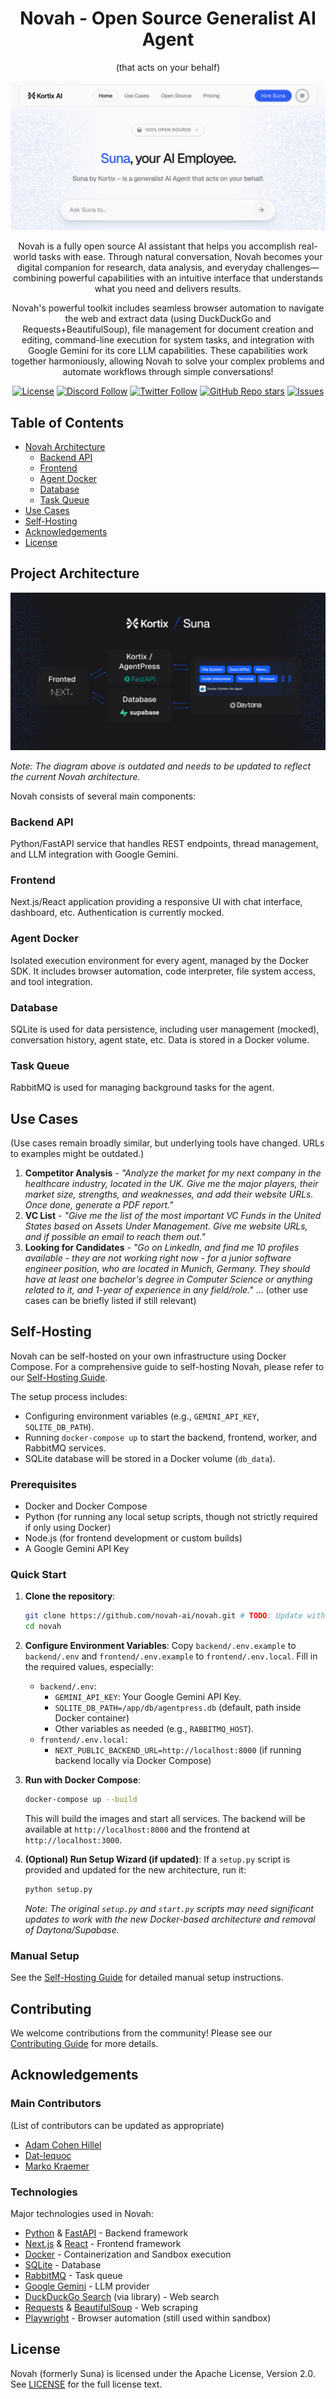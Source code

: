 <div align="center">

# Novah - Open Source Generalist AI Agent

(that acts on your behalf)

![Novah Screenshot](frontend/public/banner.png) <!-- TODO: Update banner.png to a Novah banner -->

Novah is a fully open source AI assistant that helps you accomplish real-world tasks with ease. Through natural conversation, Novah becomes your digital companion for research, data analysis, and everyday challenges—combining powerful capabilities with an intuitive interface that understands what you need and delivers results.

Novah's powerful toolkit includes seamless browser automation to navigate the web and extract data (using DuckDuckGo and Requests+BeautifulSoup), file management for document creation and editing, command-line execution for system tasks, and integration with Google Gemini for its core LLM capabilities. These capabilities work together harmoniously, allowing Novah to solve your complex problems and automate workflows through simple conversations!

[![License](https://img.shields.io/badge/License-Apache--2.0-blue)](./license)
[![Discord Follow](https://dcbadge.limes.pink/api/server/Py6pCBUUPw?style=flat)](https://discord.gg/Py6pCBUUPw) <!-- TODO: Update Discord link if necessary -->
[![Twitter Follow](https://img.shields.io/twitter/follow/novah_ai)](https://x.com/novah_ai) <!-- TODO: Update Twitter handle -->
[![GitHub Repo stars](https://img.shields.io/github/stars/novah-ai/novah)](https://github.com/novah-ai/novah) <!-- TODO: Update GitHub repo link -->
[![Issues](https://img.shields.io/github/issues/novah-ai/novah)](https://github.com/novah-ai/novah/labels/bug) <!-- TODO: Update GitHub repo link -->

</div>

## Table of Contents

- [Novah Architecture](#project-architecture)
  - [Backend API](#backend-api)
  - [Frontend](#frontend)
  - [Agent Docker](#agent-docker)
  - [Database](#database)
  - [Task Queue](#task-queue)
- [Use Cases](#use-cases)
- [Self-Hosting](#self-hosting)
- [Acknowledgements](#acknowledgements)
- [License](#license)

## Project Architecture

<!-- TODO: Update Architecture Diagram (docs/images/diagram.png) to reflect new architecture -->
![Architecture Diagram (Outdated)](docs/images/diagram.png) 

*Note: The diagram above is outdated and needs to be updated to reflect the current Novah architecture.*

Novah consists of several main components:

### Backend API

Python/FastAPI service that handles REST endpoints, thread management, and LLM integration with Google Gemini.

### Frontend

Next.js/React application providing a responsive UI with chat interface, dashboard, etc. Authentication is currently mocked.

### Agent Docker

Isolated execution environment for every agent, managed by the Docker SDK. It includes browser automation, code interpreter, file system access, and tool integration.

### Database

SQLite is used for data persistence, including user management (mocked), conversation history, agent state, etc. Data is stored in a Docker volume.

### Task Queue
RabbitMQ is used for managing background tasks for the agent.

## Use Cases

(Use cases remain broadly similar, but underlying tools have changed. URLs to examples might be outdated.)

1. **Competitor Analysis** - _"Analyze the market for my next company in the healthcare industry, located in the UK. Give me the major players, their market size, strengths, and weaknesses, and add their website URLs. Once done, generate a PDF report."_
2. **VC List** - _"Give me the list of the most important VC Funds in the United States based on Assets Under Management. Give me website URLs, and if possible an email to reach them out."_
3. **Looking for Candidates** - _"Go on LinkedIn, and find me 10 profiles available - they are not working right now - for a junior software engineer position, who are located in Munich, Germany. They should have at least one bachelor's degree in Computer Science or anything related to it, and 1-year of experience in any field/role."_
... (other use cases can be briefly listed if still relevant)

## Self-Hosting

Novah can be self-hosted on your own infrastructure using Docker Compose. For a comprehensive guide to self-hosting Novah, please refer to our [Self-Hosting Guide](./docs/SELF-HOSTING.md).

The setup process includes:

- Configuring environment variables (e.g., `GEMINI_API_KEY`, `SQLITE_DB_PATH`).
- Running `docker-compose up` to start the backend, frontend, worker, and RabbitMQ services.
- SQLite database will be stored in a Docker volume (`db_data`).

### Prerequisites
* Docker and Docker Compose
* Python (for running any local setup scripts, though not strictly required if only using Docker)
* Node.js (for frontend development or custom builds)
* A Google Gemini API Key

### Quick Start

1. **Clone the repository**:
   ```bash
   git clone https://github.com/novah-ai/novah.git # TODO: Update with correct repo URL
   cd novah
   ```

2. **Configure Environment Variables**:
   Copy `backend/.env.example` to `backend/.env` and `frontend/.env.example` to `frontend/.env.local`.
   Fill in the required values, especially:
   - `backend/.env`:
     - `GEMINI_API_KEY`: Your Google Gemini API Key.
     - `SQLITE_DB_PATH=/app/db/agentpress.db` (default, path inside Docker container)
     - Other variables as needed (e.g., `RABBITMQ_HOST`).
   - `frontend/.env.local`:
     - `NEXT_PUBLIC_BACKEND_URL=http://localhost:8000` (if running backend locally via Docker Compose)

3. **Run with Docker Compose**:
   ```bash
   docker-compose up --build
   ```
   This will build the images and start all services. The backend will be available at `http://localhost:8000` and the frontend at `http://localhost:3000`.

4. **(Optional) Run Setup Wizard (if updated)**:
   If a `setup.py` script is provided and updated for the new architecture, run it:
   ```bash
   python setup.py 
   ```
   *Note: The original `setup.py` and `start.py` scripts may need significant updates to work with the new Docker-based architecture and removal of Daytona/Supabase.*

### Manual Setup

See the [Self-Hosting Guide](./docs/SELF-HOSTING.md) for detailed manual setup instructions.

## Contributing

We welcome contributions from the community! Please see our [Contributing Guide](./CONTRIBUTING.md) for more details.

## Acknowledgements

### Main Contributors 
(List of contributors can be updated as appropriate)
- [Adam Cohen Hillel](https://x.com/adamcohenhillel)
- [Dat-lequoc](https://x.com/datlqqq)
- [Marko Kraemer](https://twitter.com/markokraemer)


### Technologies
Major technologies used in Novah:
- [Python](https://www.python.org/) & [FastAPI](https://fastapi.tiangolo.com/) - Backend framework
- [Next.js](https://nextjs.org/) & [React](https://react.dev/) - Frontend framework
- [Docker](https://www.docker.com/) - Containerization and Sandbox execution
- [SQLite](https://www.sqlite.org/) - Database
- [RabbitMQ](https://www.rabbitmq.com/) - Task queue
- [Google Gemini](https://deepmind.google/technologies/gemini/) - LLM provider
- [DuckDuckGo Search](https://duckduckgo.com/) (via library) - Web search
- [Requests](https://requests.readthedocs.io/) & [BeautifulSoup](https://www.crummy.com/software/BeautifulSoup/) - Web scraping
- [Playwright](https://playwright.dev/) - Browser automation (still used within sandbox)

## License

Novah (formerly Suna) is licensed under the Apache License, Version 2.0. See [LICENSE](./LICENSE) for the full license text.
